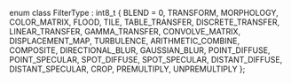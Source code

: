 enum class FilterType : int8_t {
  BLEND = 0,
  TRANSFORM,
  MORPHOLOGY,
  COLOR_MATRIX,
  FLOOD,
  TILE,
  TABLE_TRANSFER,
  DISCRETE_TRANSFER,
  LINEAR_TRANSFER,
  GAMMA_TRANSFER,
  CONVOLVE_MATRIX,
  DISPLACEMENT_MAP,
  TURBULENCE,
  ARITHMETIC_COMBINE,
  COMPOSITE,
  DIRECTIONAL_BLUR,
  GAUSSIAN_BLUR,
  POINT_DIFFUSE,
  POINT_SPECULAR,
  SPOT_DIFFUSE,
  SPOT_SPECULAR,
  DISTANT_DIFFUSE,
  DISTANT_SPECULAR,
  CROP,
  PREMULTIPLY,
  UNPREMULTIPLY
};